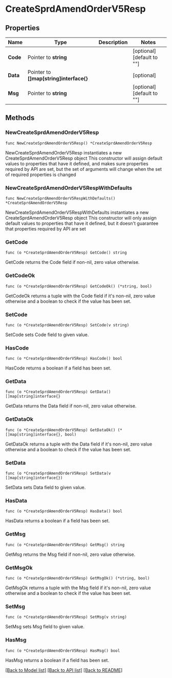 # CreateSprdAmendOrderV5Resp

## Properties

Name | Type | Description | Notes
------------ | ------------- | ------------- | -------------
**Code** | Pointer to **string** |  | [optional] [default to ""]
**Data** | Pointer to **[]map[string]interface{}** |  | [optional] 
**Msg** | Pointer to **string** |  | [optional] [default to ""]

## Methods

### NewCreateSprdAmendOrderV5Resp

`func NewCreateSprdAmendOrderV5Resp() *CreateSprdAmendOrderV5Resp`

NewCreateSprdAmendOrderV5Resp instantiates a new CreateSprdAmendOrderV5Resp object
This constructor will assign default values to properties that have it defined,
and makes sure properties required by API are set, but the set of arguments
will change when the set of required properties is changed

### NewCreateSprdAmendOrderV5RespWithDefaults

`func NewCreateSprdAmendOrderV5RespWithDefaults() *CreateSprdAmendOrderV5Resp`

NewCreateSprdAmendOrderV5RespWithDefaults instantiates a new CreateSprdAmendOrderV5Resp object
This constructor will only assign default values to properties that have it defined,
but it doesn't guarantee that properties required by API are set

### GetCode

`func (o *CreateSprdAmendOrderV5Resp) GetCode() string`

GetCode returns the Code field if non-nil, zero value otherwise.

### GetCodeOk

`func (o *CreateSprdAmendOrderV5Resp) GetCodeOk() (*string, bool)`

GetCodeOk returns a tuple with the Code field if it's non-nil, zero value otherwise
and a boolean to check if the value has been set.

### SetCode

`func (o *CreateSprdAmendOrderV5Resp) SetCode(v string)`

SetCode sets Code field to given value.

### HasCode

`func (o *CreateSprdAmendOrderV5Resp) HasCode() bool`

HasCode returns a boolean if a field has been set.

### GetData

`func (o *CreateSprdAmendOrderV5Resp) GetData() []map[string]interface{}`

GetData returns the Data field if non-nil, zero value otherwise.

### GetDataOk

`func (o *CreateSprdAmendOrderV5Resp) GetDataOk() (*[]map[string]interface{}, bool)`

GetDataOk returns a tuple with the Data field if it's non-nil, zero value otherwise
and a boolean to check if the value has been set.

### SetData

`func (o *CreateSprdAmendOrderV5Resp) SetData(v []map[string]interface{})`

SetData sets Data field to given value.

### HasData

`func (o *CreateSprdAmendOrderV5Resp) HasData() bool`

HasData returns a boolean if a field has been set.

### GetMsg

`func (o *CreateSprdAmendOrderV5Resp) GetMsg() string`

GetMsg returns the Msg field if non-nil, zero value otherwise.

### GetMsgOk

`func (o *CreateSprdAmendOrderV5Resp) GetMsgOk() (*string, bool)`

GetMsgOk returns a tuple with the Msg field if it's non-nil, zero value otherwise
and a boolean to check if the value has been set.

### SetMsg

`func (o *CreateSprdAmendOrderV5Resp) SetMsg(v string)`

SetMsg sets Msg field to given value.

### HasMsg

`func (o *CreateSprdAmendOrderV5Resp) HasMsg() bool`

HasMsg returns a boolean if a field has been set.


[[Back to Model list]](../README.md#documentation-for-models) [[Back to API list]](../README.md#documentation-for-api-endpoints) [[Back to README]](../README.md)


